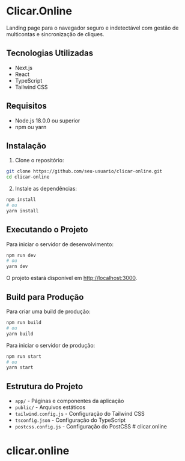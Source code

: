 # Clicar.Online

Landing page para o navegador seguro e indetectável com gestão de multicontas e sincronização de cliques.

## Tecnologias Utilizadas

- Next.js
- React
- TypeScript
- Tailwind CSS

## Requisitos

- Node.js 18.0.0 ou superior
- npm ou yarn

## Instalação

1. Clone o repositório:
```bash
git clone https://github.com/seu-usuario/clicar-online.git
cd clicar-online
```

2. Instale as dependências:
```bash
npm install
# ou
yarn install
```

## Executando o Projeto

Para iniciar o servidor de desenvolvimento:

```bash
npm run dev
# ou
yarn dev
```

O projeto estará disponível em [http://localhost:3000](http://localhost:3000).

## Build para Produção

Para criar uma build de produção:

```bash
npm run build
# ou
yarn build
```

Para iniciar o servidor de produção:

```bash
npm run start
# ou
yarn start
```

## Estrutura do Projeto

- `app/` - Páginas e componentes da aplicação
- `public/` - Arquivos estáticos
- `tailwind.config.js` - Configuração do Tailwind CSS
- `tsconfig.json` - Configuração do TypeScript
- `postcss.config.js` - Configuração do PostCSS # clicar.online
# clicar.online
